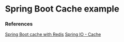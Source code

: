 # Spring Boot Cache example


### References 
[Spring Boot cache with Redis](https://medium.com/@MatthewFTech/spring-boot-cache-with-redis-56026f7da83a)
[Spring IO - Cache](https://docs.spring.io/spring-boot/docs/current/reference/html/boot-features-caching.html#boot-features-caching)

